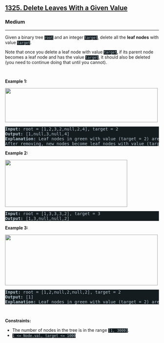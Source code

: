 <h2><a href="https://leetcode.com/problems/delete-leaves-with-a-given-value/">1325. Delete Leaves With a Given Value</a></h2><h3>Medium</h3><hr><div style="border-color: rgb(91, 119, 134) !important;"><p style="border-color: rgb(91, 119, 134) !important;">Given a binary tree <code style="background-color: rgb(20, 28, 32) !important; color: rgb(183, 198, 205) !important; border-color: rgb(83, 109, 121) !important;">root</code> and an integer <code style="background-color: rgb(20, 28, 32) !important; color: rgb(183, 198, 205) !important; border-color: rgb(83, 109, 121) !important;">target</code>, delete all the <strong style="border-color: rgb(91, 119, 134) !important;">leaf nodes</strong> with value <code style="background-color: rgb(20, 28, 32) !important; color: rgb(183, 198, 205) !important; border-color: rgb(83, 109, 121) !important;">target</code>.</p>

<p style="border-color: rgb(91, 119, 134) !important;">Note that once you delete a leaf node with value <code style="background-color: rgb(20, 28, 32) !important; color: rgb(183, 198, 205) !important; border-color: rgb(83, 109, 121) !important;">target</code><strong style="border-color: rgb(91, 119, 134) !important;">, </strong>if its parent node becomes a leaf node and has the value <code style="background-color: rgb(20, 28, 32) !important; color: rgb(183, 198, 205) !important; border-color: rgb(83, 109, 121) !important;">target</code>, it should also be deleted (you need to continue doing that until you cannot).</p>

<p style="border-color: rgb(91, 119, 134) !important;">&nbsp;</p>
<p style="border-color: rgb(91, 119, 134) !important;"><strong class="example" style="border-color: rgb(91, 119, 134) !important;">Example 1:</strong></p>

<p style="border-color: rgb(91, 119, 134) !important;"><strong style="border-color: rgb(91, 119, 134) !important;"><img alt="" src="https://assets.leetcode.com/uploads/2020/01/09/sample_1_1684.png" style="width: 500px; height: 112px; filter: saturate(0.9) brightness(0.8);"></strong></p>

<pre style="background-color: rgb(20, 28, 32) !important; color: rgb(182, 198, 206) !important; border-color: rgb(83, 109, 122) !important;"><strong style="border-color: rgb(83, 109, 122) !important;">Input:</strong> root = [1,2,3,2,null,2,4], target = 2
<strong style="border-color: rgb(83, 109, 122) !important;">Output:</strong> [1,null,3,null,4]
<strong style="border-color: rgb(83, 109, 122) !important;">Explanation:</strong> Leaf nodes in green with value (target = 2) are removed (Picture in left). 
After removing, new nodes become leaf nodes with value (target = 2) (Picture in center).
</pre>

<p style="border-color: rgb(91, 119, 134) !important;"><strong class="example" style="border-color: rgb(91, 119, 134) !important;">Example 2:</strong></p>

<p style="border-color: rgb(91, 119, 134) !important;"><strong style="border-color: rgb(91, 119, 134) !important;"><img alt="" src="https://assets.leetcode.com/uploads/2020/01/09/sample_2_1684.png" style="width: 400px; height: 154px; filter: saturate(0.9) brightness(0.8);"></strong></p>

<pre style="background-color: rgb(20, 28, 32) !important; color: rgb(182, 198, 206) !important; border-color: rgb(83, 109, 122) !important;"><strong style="border-color: rgb(83, 109, 122) !important;">Input:</strong> root = [1,3,3,3,2], target = 3
<strong style="border-color: rgb(83, 109, 122) !important;">Output:</strong> [1,3,null,null,2]
</pre>

<p style="border-color: rgb(91, 119, 134) !important;"><strong class="example" style="border-color: rgb(91, 119, 134) !important;">Example 3:</strong></p>

<p style="border-color: rgb(91, 119, 134) !important;"><strong style="border-color: rgb(91, 119, 134) !important;"><img alt="" src="https://assets.leetcode.com/uploads/2020/01/15/sample_3_1684.png" style="width: 500px; height: 166px; filter: saturate(0.9) brightness(0.8);"></strong></p>

<pre style="background-color: rgb(20, 28, 32) !important; color: rgb(182, 198, 206) !important; border-color: rgb(83, 109, 122) !important;"><strong style="border-color: rgb(83, 109, 122) !important;">Input:</strong> root = [1,2,null,2,null,2], target = 2
<strong style="border-color: rgb(83, 109, 122) !important;">Output:</strong> [1]
<strong style="border-color: rgb(83, 109, 122) !important;">Explanation:</strong> Leaf nodes in green with value (target = 2) are removed at each step.
</pre>

<p style="border-color: rgb(91, 119, 134) !important;">&nbsp;</p>
<p style="border-color: rgb(91, 119, 134) !important;"><strong style="border-color: rgb(91, 119, 134) !important;">Constraints:</strong></p>

<ul style="border-color: rgb(91, 119, 134) !important;">
	<li style="border-color: rgb(91, 119, 134) !important;">The number of nodes in the tree is in the range <code style="background-color: rgb(20, 28, 32) !important; color: rgb(183, 198, 205) !important; border-color: rgb(83, 109, 121) !important;">[1, 3000]</code>.</li>
	<li style="border-color: rgb(91, 119, 134) !important;"><code style="background-color: rgb(20, 28, 32) !important; color: rgb(183, 198, 205) !important; border-color: rgb(83, 109, 121) !important;">1 &lt;= Node.val, target &lt;= 1000</code></li>
</ul>
</div>